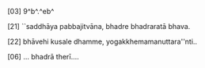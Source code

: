 [03] 9^b^.^eb^

[21] ``saddhāya pabbajitvāna, bhadre bhadraratā bhava.

[22] bhāvehi kusale dhamme, yogakkhemamanuttara''nti..

[06] ... bhadrā therī....